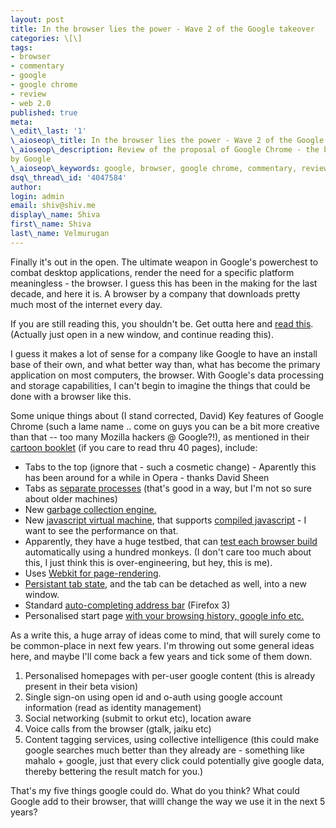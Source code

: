 ```yaml
---
layout: post
title: In the browser lies the power - Wave 2 of the Google takeover
categories: \[\]
tags:
- browser
- commentary
- google
- google chrome
- review
- web 2.0
published: true
meta:
\_edit\_last: '1'
\_aioseop\_title: In the browser lies the power - Wave 2 of the Google takeover
\_aioseop\_description: Review of the proposal of Google Chrome - the browser project
by Google
\_aioseop\_keywords: google, browser, google chrome, commentary, review
dsq\_thread\_id: '4047584'
author:
login: admin
email: shiv@shiv.me
display\_name: Shiva
first\_name: Shiva
last\_name: Velmurugan
---
```


Finally it's out in the open. The ultimate weapon in Google's powerchest to combat desktop applications, render the need for a specific platform meaningless - the browser. I guess this has been in the making for the last decade, and here it is. A browser by a company that downloads pretty much most of the internet every day.

If you are still reading this, you shouldn't be. Get outta here and [read this][0]. (Actually just open in a new window, and continue reading this).

I guess it makes a lot of sense for a company like Google to have an install base of their own, and what better way than, what has become the primary application on most computers, the browser. With Google's data processing and storage capabilities, I can't begin to imagine the things that could be done with a browser like this.

Some unique things about (I stand corrected, David) Key features of Google Chrome (such a lame name .. come on guys you can be a bit more creative than that -- too many Mozilla hackers @ Google?!), as mentioned in their [cartoon booklet][1] (if you care to read thru 40 pages), include:

* Tabs to the top (ignore that - such a cosmetic change) - Aparently this has been around for a while in Opera - thanks David Sheen
* Tabs as [separate processes][2] (that's good in a way, but I'm not so sure about older machines)
* New [garbage collection engine. ][3]
* New [javascript virtual machine][4], that supports [compiled javascript][5] - I want to see the performance on that.
* Apparently, they have a huge testbed, that can [test each browser build][6] automatically using a hundred monkeys. (I don't care too much about this, I just think this is over-engineering, but hey, this is me).
* Uses [Webkit for page-rendering][7].
* [Persistant tab state][8], and the tab can be detached as well, into a new window.
* Standard [auto-completing address bar][9] (Firefox 3)
* Personalised start page [with your browsing history, google info etc.][10]

As a write this, a huge array of ideas come to mind, that will surely come to be common-place in next few years. I'm throwing out some general ideas here, and maybe I'll come back a few years and tick some of them down.

1. Personalised homepages with per-user google content (this is already present in their beta vision)  
2. Single sign-on using open id and o-auth using google account information (read as identity management)
3. Social networking (submit to orkut etc), location aware
4. Voice calls from the browser (gtalk, jaiku etc)
5. Content tagging services, using collective intelligence (this could make google searches much better than they already are - something like mahalo + google, just that every click could potentially give google data, thereby bettering the result match for you.)

That's my five things google could do. What do you think? What could Google add to their browser, that willl change the way we use it in the next 5 years?


[0]: http://googleblog.blogspot.com/2008/09/fresh-take-on-browser.html#
[1]: http://www.google.com/googlebooks/chrome/
[2]: http://www.google.com/googlebooks/chrome/images/4.jpg
[3]: http://www.google.com/googlebooks/chrome/images/7.jpg
[4]: http://www.google.com/googlebooks/chrome/images/14.jpg
[5]: http://www.google.com/googlebooks/chrome/images/15.jpg
[6]: http://www.google.com/googlebooks/chrome/images/10.jpg
[7]: http://www.google.com/googlebooks/chrome/#
[8]: http://www.google.com/googlebooks/chrome/images/18.jpg
[9]: http://www.google.com/googlebooks/chrome/images/19.jpg
[10]: http://www.google.com/googlebooks/chrome/images/21.jpg